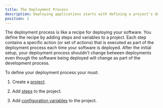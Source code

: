 ```yaml
---
title: The Deployment Process
description: Deploying applications starts with defining a project's deployment process.
position: 1
---
```


The deployment process is like a recipe for deploying your software. You define the recipe by adding steps and variables to a project. Each step contains a specific action (or set of actions) that is executed as part of the deployment process each time your software is deployed. After the initial setup, your deployment process shouldn't change between deployments even though the software being deployed will change as part of the development process.

To define your deployment process your must:

1. Create a [project](doc/deploying-applications/deployment-process/projects/index.md).
1. Add [steps](docs/deploying-application/deployment-process/steps.md) to the project.


1. Add [configuration variables]() to the project.

